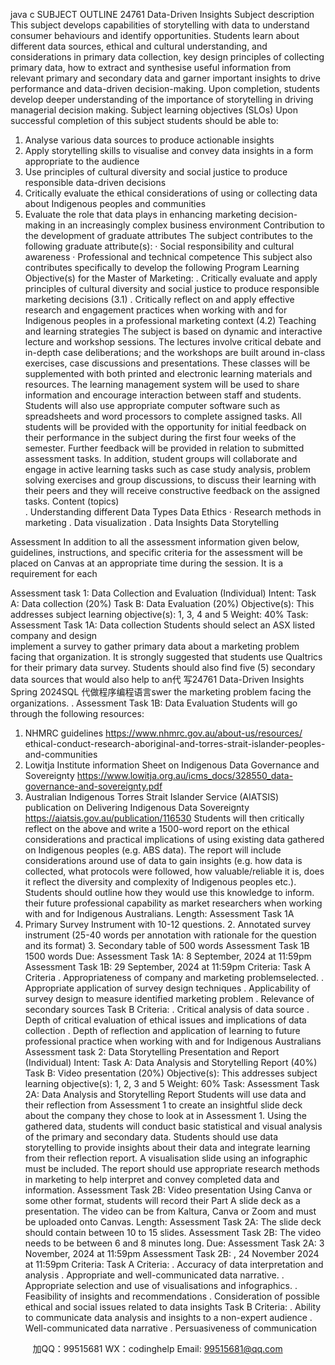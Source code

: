 java c
SUBJECT OUTLINE 
24761 Data-Driven Insights 
Subject description 
This subject develops capabilities of storytelling with data to understand   consumer   behaviours   and   identify opportunities. Students learn about different data sources,   ethical   and   cultural   understanding,   and   considerations   in   primary data collection,   key design   principles of collecting primary data,   how   to   extract   and   synthesise   useful information from relevant   primary and secondary data and garner   important   insights   to   drive   performance   and   data-driven decision-making.   Upon completion, students develop deeper understanding of the   importance   of storytelling in driving managerial   decision   making. 
Subject learning objectives (SLOs) 
Upon successful completion of this subject students should be   able   to:
1. Analyse various data sources to produce actionable   insights
2. Apply storytelling skills to visualise and convey data   insights   in a form   appropriate   to   the   audience
3.   Use principles of cultural diversity and social justice to produce   responsible   data-driven   decisions
4. Critically evaluate the ethical considerations of using   or   collecting   data   about   Indigenous   peoples   and   communities
5.   Evaluate the   role that data   plays   in enhancing   marketing decision-making   in an   increasingly complex   business   environment
Contribution to the development of graduate attributes 
The subject contributes to the following graduate attribute(s):
· Social responsibility and   cultural   awareness
· Professional and technical competence
This subject also contributes specifically to develop   the following   Program   Learning   Objective(s) for the   Master   of   Marketing:
.   Critically evaluate and apply principles of cultural diversity   and   social justice to   produce   responsible   marketing   decisions   (3.1)
.   Critically reflect on and apply effective   research and   engagement   practices when   working   with   and   for   Indigenous   peoples   in a   professional   marketing context (4.2)
Teaching and learning strategies 
The subject   is based on dynamic and   interactive   lecture and workshop   sessions.
The lectures   involve   critical debate and in-depth   case   deliberations;   and   the workshops   are   built   around   in-class exercises, case discussions and presentations. These classes will   be   supplemented with   both   printed   and   electronic learning   materials and resources. The learning management   system   will   be   used   to   share   information   and   encourage   interaction between staff and students. Students will also   use appropriate   computer   software   such   as   spreadsheets and word processors to complete assigned tasks.
All students will be provided with the opportunity for   initial feedback   on   their   performance   in   the   subject   during   the   first   four weeks of the semester.
Further feedback will   be   provided   in relation to submitted assessment tasks.   In   addition,   student   groups will collaborate and engage   in active learning tasks such   as   case   study   analysis,   problem   solving   exercises   and   group discussions, to discuss their learning with their peers and they   will   receive   constructive   feedback   on   the   assigned   tasks.
Content (topics)   
.   Understanding different   Data Types
Data   Ethics
· Research   methods   in   marketing
.       Data   visualization
.       Data   Insights
Data Storytelling

Assessment 
In addition to all the assessment information given   below,   guidelines,   instructions,   and   specific   criteria   for   the   assessment will   be   placed on Canvas at an appropriate time   during the   session.   It   is   a   requirement   for   each


Assessment task 1: Data Collection and Evaluation (Individual) 
Intent: Task A:   Data collection   (20%)
Task   B:   Data   Evaluation (20%)
Objective(s): This addresses subject learning objective(s):   1,   3, 4   and   5
Weight: 40%
Task:                                     Assessment Task 1A:   Data   collection   Students   should   select   an ASX   listed   company   and   design   
implement a survey to gather primary data about   a   marketing   problem   facing   that   organization.   It   is
strongly suggested that students use Qualtrics for their   primary data   survey.   Students   should   also find   five (5) secondary data sources that would also   help to   an代 写24761 Data-Driven Insights Spring 2024SQL
代做程序编程语言swer the   marketing   problem   facing   the
organizations.   .
Assessment Task 1B:   Data   Evaluation Students will go through the following resources:
1.    NHMRC guidelines https://www.nhmrc.gov.au/about-us/resources/ 
ethical-conduct-research-aboriginal-and-torres-strait-islander-peoples-and-communities 
2.    Lowitja   Institute   information Sheet on   Indigenous   Data Governance   and   Sovereignty
https://www.lowitja.org.au/icms_docs/328550_data-governance-and-sovereignty.pdf 
3.    Australian   Indigenous  Torres Strait   Islander Service (AIATSIS)   publication   on   Delivering   Indigenous   Data Sovereignty https://aiatsis.gov.au/publication/116530 
Students will then critically reflect on the above   and write   a   1500-word   report   on the   ethical
considerations and   practical   implications of using existing data gathered on   Indigenous   peoples   (e.g.      ABS data). The   report will   include considerations around use of data   to   gain   insights   (e.g.   how   data   is   collected, what   protocols were followed,   how valuable/reliable   it   is, does it reflect the   diversity   and
complexity of Indigenous peoples etc.). Students   should   outline   how   they would   use   this   knowledge   to inform. their future professional capability as   market   researchers when working with   and for
Indigenous Australians.
Length: Assessment Task   1A
1.   Primary Survey   Instrument with   10-12 questions. 2. Annotated survey   instrument (25-40 words   per   annotation with rationale for the question and its format)   3.   Secondary table   of   500   words
Assessment Task   1B
1500 words
Due: Assessment Task   1A: 8 September, 2024   at   11:59pm Assessment Task   1B:   29   September,   2024   at
11:59pm
Criteria: Task A Criteria
.   Appropriateness   of   company   and   marketing   problemselected.   .   Appropriate application of survey design techniques
.   Applicability of survey design to measure identified   marketing   problem
.   Relevance of secondary sources   Task   B Criteria:
.   Critical analysis of data source
.   Depth of critical evaluation of ethical issues and   implications of data   collection
.   Depth of reflection and application of learning to   future   professional   practice when working with   and   for   Indigenous Australians
Assessment task 2: Data Storytelling Presentation and Report (Individual) 
Intent: Task A:   Data Analysis and   Storytelling   Report   (40%)
Task   B: Video   presentation (20%)
Objective(s): This addresses subject learning objective(s):   1,   2,   3   and   5
Weight: 60%
Task:                                        Assessment Task 2A:   Data   Analysis and Storytelling   Report Students will   use   data   and their
reflection from Assessment   1 to create an   insightful slide deck about the   company   they   chose   to   look   at   in Assessment   1.   Using the gathered data, students will conduct basic   statistical   and visual
analysis of the   primary and secondary data. Students should   use data   storytelling   to   provide   insights   about their data and integrate learning from their   reflection   report. A visualisation   slide   using   an
infographic   must   be   included. The   report should use appropriate research   methods   in   marketing to   help   interpret and convey completed data and   information.
Assessment Task 2B: Video presentation
Using Canva or some other format, students will record   their   Part A   slide   deck   as   a   presentation.   The   video can   be from   Kaltura, Canva or Zoom and   must   be   uploaded   onto   Canvas.
Length: Assessment Task 2A: The slide deck   should   contain   between   10   to   15   slides.
Assessment Task 2B: The video   needs to be between   6   and   8   minutes   long.
Due: Assessment Task 2A:   3   November,   2024   at   11:59pm Assessment Task   2B:   ,   24   November   2024   at
11:59pm
Criteria: Task A Criteria:
.   Accuracy of data interpretation and   analysis
.   Appropriate and well-communicated data narrative.
.   Appropriate selection and use of visualisations and infographics. .   Feasibility of insights and recommendations
.   Consideration of possible ethical and social issues   related   to   data   insights   Task   B Criteria:
.   Ability to communicate data analysis and insights to   a   non-expert   audience   .   Well-communicated data narrative
.   Persuasiveness of communication



         
加QQ：99515681  WX：codinghelp  Email: 99515681@qq.com
